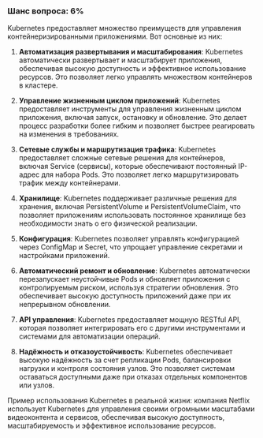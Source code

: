 ### Шанс вопроса: 6%

Kubernetes предоставляет множество преимуществ для управления контейнеризированными приложениями. Вот основные из них:

1. **Автоматизация развертывания и масштабирования**: Kubernetes автоматически развертывает и масштабирует приложения, обеспечивая высокую доступность и эффективное использование ресурсов. Это позволяет легко управлять множеством контейнеров в кластере.

2. **Управление жизненным циклом приложений**: Kubernetes предоставляет инструменты для управления жизненным циклом приложения, включая запуск, остановку и обновление. Это делает процесс разработки более гибким и позволяет быстрее реагировать на изменения в требованиях.

3. **Сетевые службы и маршрутизация трафика**: Kubernetes предоставляет сложные сетевые решения для контейнеров, включая Service (сервисы), которые обеспечивают постоянный IP-адрес для набора Pods. Это позволяет легко маршрутизировать трафик между контейнерами.

4. **Хранилище**: Kubernetes поддерживает различные решения для хранения, включая PersistentVolume и PersistentVolumeClaim, что позволяет приложениям использовать постоянное хранилище без необходимости знать о его физической реализации.

5. **Конфигурация**: Kubernetes позволяет управлять конфигурацией через ConfigMap и Secret, что упрощает управление секретами и настройками приложений.

6. **Автоматический ремонт и обновление**: Kubernetes автоматически перезапускает неустойчивые Pods и обновляет приложения с контролируемым риском, используя стратегии обновления. Это обеспечивает высокую доступность приложений даже при их непрерывном обновлении.

7. **API управления**: Kubernetes предоставляет мощную RESTful API, которая позволяет интегрировать его с другими инструментами и системами для автоматизации операций.

8. **Надёжность и отказоустойчивость**: Kubernetes обеспечивает высокую надёжность за счет репликации Pods, балансировки нагрузки и контроля состояния узлов. Это позволяет системам оставаться доступными даже при отказах отдельных компонентов или узлов.

Пример использования Kubernetes в реальной жизни: компания Netflix использует Kubernetes для управления своими огромными масштабами видеоконтента и сервисов, обеспечивая высокую доступность, масштабируемость и эффективное использование ресурсов.